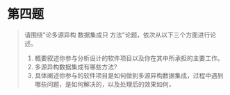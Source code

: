 # 第四题

> 请围绕"论多源异构 数据集成只 方法"论题，依次从以下三个方面进行论述。
>
> 1. 概要叙述你参与分析设计的软件项目以及你在其中所承担的主要工作。
> 2. 多源异构数据集成有哪些方法?
> 3. 具体阐述你参与的软件项目是如何做到多源异构数据集成，过程中遇到哪些问题，是如何解决的，以及处理后的效果如何，